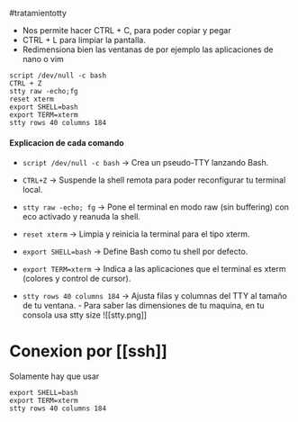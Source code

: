 #tratamientotty

- Nos permite hacer CTRL + C, para poder copiar y pegar
- CTRL + L para limpiar la pantalla. 
- Redimensiona bien las ventanas de por ejemplo las aplicaciones de nano o vim

```shell
script /dev/null -c bash
CTRL + Z
stty raw -echo;fg
reset xterm
export SHELL=bash
export TERM=xterm
stty rows 40 columns 184
```
#### Explicacion de cada comando
- `script /dev/null -c bash` → Crea un pseudo-TTY lanzando Bash.
    
- `CTRL+Z` → Suspende la shell remota para poder reconfigurar tu terminal local.
    
- `stty raw -echo; fg` → Pone el terminal en modo raw (sin buffering) con eco activado y reanuda la shell.
    
- `reset xterm` → Limpia y reinicia la terminal para el tipo xterm.
    
- `export SHELL=bash` → Define Bash como tu shell por defecto.
    
- `export TERM=xterm` → Indica a las aplicaciones que el terminal es xterm (colores y control de cursor).
    
- `stty rows 40 columns 184` → Ajusta filas y columnas del TTY al tamaño de tu ventana.
		-  Para saber las dimensiones de tu maquina, en tu consola usa stty size
		![[stty.png]]


# Conexion por [[ssh]]

Solamente hay que usar

```
export SHELL=bash
export TERM=xterm
stty rows 40 columns 184
```